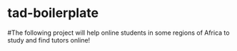 # tad-boilerplate

#The following project will help online students in some regions of Africa to study and find tutors online!
